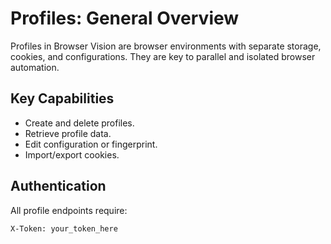 # Profiles: General Overview

Profiles in Browser Vision are browser environments with separate storage, cookies, and configurations. They are key to parallel and isolated browser automation.

## Key Capabilities

* Create and delete profiles.
* Retrieve profile data.
* Edit configuration or fingerprint.
* Import/export cookies.

## Authentication

All profile endpoints require:

```
X-Token: your_token_here
```